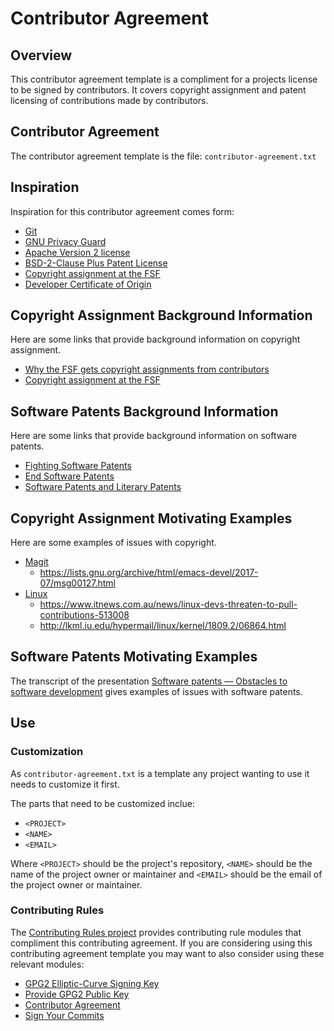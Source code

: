 # Contributor Agreement

## Overview

This contributor agreement template is a compliment for a projects
license to be signed by contributors.  It covers copyright assignment
and patent licensing of contributions made by contributors.

## Contributor Agreement

The contributor agreement template is the file: `contributor-agreement.txt`

## Inspiration

Inspiration for this contributor agreement comes form:

- [Git][git]
- [GNU Privacy Guard][gpg]
- [Apache Version 2 license][apache]
- [BSD-2-Clause Plus Patent License][bsd-patent-license]
- [Copyright assignment at the FSF][assignment-fsf]
- [Developer Certificate of Origin][developer-certificate]

[git]: <https://git-scm.com/>
[gpg]: <https://gnupg.org/>
[apache]: <https://www.apache.org/licenses/LICENSE-2.0.html>
[bsd-patent-license]: <https://spdx.org/licenses/BSD-2-Clause-Patent.html>
[developer-certificate]: <http://developercertificate.org>

## Copyright Assignment Background Information

Here are some links that provide background information on copyright
assignment.

- [Why the FSF gets copyright assignments from contributors][assignment]
- [Copyright assignment at the FSF][assignment-fsf]

[assignment]: <https://www.gnu.org/licenses/why-assign.html>
[assignment-fsf]: <https://www.fsf.org/bulletin/2014/spring/copyright-assignment-at-the-fsf>

## Software Patents Background Information

Here are some links that provide background information on software
patents.

- [Fighting Software Patents][fighting-patents]
- [End Software Patents][end-software-patents]
- [Software Patents and Literary Patents][literary-patents]

[fighting-patents]: <https://www.gnu.org/philosophy/fighting-software-patents.html>
[end-software-patents]: <http://endsoftpatents.org/>
[literary-patents]: <https://www.gnu.org/philosophy/software-literary-patents.html>

## Copyright Assignment Motivating Examples

Here are some examples of issues with copyright.

- [Magit][magit]
    - <https://lists.gnu.org/archive/html/emacs-devel/2017-07/msg00127.html>
- [Linux][linux]
    - <https://www.itnews.com.au/news/linux-devs-threaten-to-pull-contributions-513008>
    - <http://lkml.iu.edu/hypermail/linux/kernel/1809.2/06864.html>

[magit]: <https://magit.vc/>
[linux]: <https://www.kernel.org/>

## Software Patents Motivating Examples

The transcript of the presentation [Software patents — Obstacles to
software development][patent-obstacles] gives examples of issues with
software patents.

[patent-obstacles]: <https://www.gnu.org/philosophy/software-patents.en.html>

## Use

### Customization

As `contributor-agreement.txt` is a template any project wanting to use it needs to customize it first.

The parts that need to be customized inclue:

- `<PROJECT>`
- `<NAME>`
- `<EMAIL>`

Where `<PROJECT>` should be the project's repository, `<NAME>` should
be the name of the project owner or maintainer and `<EMAIL>` should be
the email of the project owner or maintainer.

### Contributing Rules

The [Contributing Rules project][contributing-rules] provides
contributing rule modules that compliment this contributing agreement.
If you are considering using this contributing agreement template you
may want to also consider using these relevant modules:

- [GPG2 Elliptic-Curve Signing Key][signing-key]
- [Provide GPG2 Public Key][public-key]
- [Contributor Agreement][agreement]
- [Sign Your Commits][sign-commits]

[contributing-rules]: <https://github.com/sean-hut/contributing-rules>

[signing-key]: <https://github.com/sean-hut/contributing-rules/blob/develop/rules/contributing-prerequisites/gpg2-eliptic-curve-signing-key.md>
[public-key]: <https://github.com/sean-hut/contributing-rules/blob/develop/rules/contributing-prerequisites/gpg2-public-key.md>
[agreement]: <https://github.com/sean-hut/contributing-rules/blob/develop/rules/contributing-prerequisites/contributor-agreement.md>
[sign-commits]: <https://github.com/sean-hut/contributing-rules/blob/develop/rules/committing/sign-and-signoff-commits.md>
